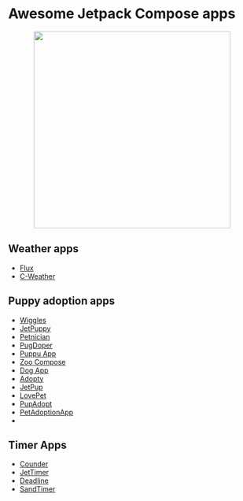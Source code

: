 # Awesome Jetpack Compose apps
<p align="center">
  <img src="https://github.com/hadiyarajesh/awesome-compose/blob/main/assets/jetpack_compose_logo.png" width="400">
</p>

## Weather apps
- [Flux](https://github.com/fidloo/flux)
- [C-Weather](https://github.com/Mercandj/android-dev-challenge-compose-4)


## Puppy adoption apps
- [Wiggles](https://github.com/Spikeysanju/Wiggles)
- [JetPuppy](https://github.com/ericktijerou/jetpuppy)
- [Petnician](https://github.com/wajahatkarim3/Petnician)
- [PugDoper](https://github.com/ch8n/PugDoper-Compose-ADC-1)
- [Puppu App](https://github.com/AbelTarazona/compose-challenge1)
- [Zoo Compose](https://github.com/GuilhE/Zoo-Compose)
- [Dog App](https://github.com/mohamedtamer0/AndroidDevChallengeComposeWeek1)
- [Adopty](https://github.com/2307vivek/Adopty)
- [JetPup](https://github.com/V9vek/JetPup)
- [LovePet](https://github.com/ellisonchan/LovePet)
- [PupAdopt](https://github.com/mjmanaog/adopt-a-pup)
- [PetAdoptionApp](https://github.com/emedinaa/compose-challenge-week1)
- 


## Timer Apps
- [Counder](https://github.com/sameersyd/Counder)
- [JetTimer](https://github.com/ericktijerou/jettimer)
- [Deadline](https://github.com/cmargonis/compose-countdown-challenge)
- [SandTimer](https://github.com/mantas84/Sand-timer)

